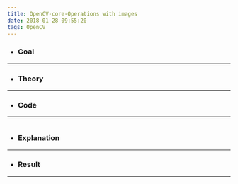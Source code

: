 ```yaml
---
title: OpenCV-core-Operations with images
date: 2018-01-28 09:55:20
tags: OpenCV
---
```

- ### Goal

---
- ### Theory

---
- ### Code

---
~~~

~~~	
- ### Explanation

---
- ### Result

---
